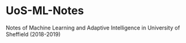 # UoS-ML-Notes
Notes of Machine Learning and Adaptive Intelligence in University of Sheffield (2018-2019)
